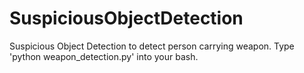 # SuspiciousObjectDetection
Suspicious Object Detection to detect person carrying weapon. Type 'python weapon_detection.py' into your bash.
